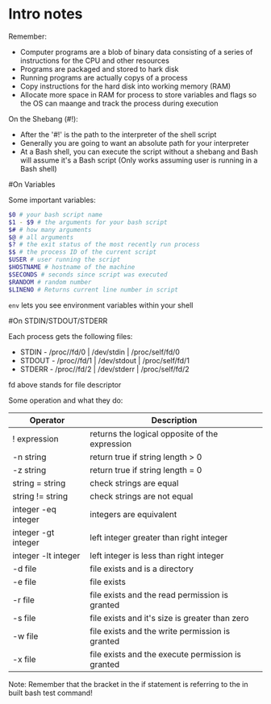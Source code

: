 # Intro notes

Remember:

* Computer programs are a blob of binary data consisting of a series of instructions for the CPU and other resources
* Programs are packaged and stored to hark disk
* Running programs are actually copys of a process
* Copy instructions for the hard disk into working memory (RAM)
* Allocate more space in RAM for process to store variables and flags so the OS can maange and track the process during execution

On the Shebang (#!):
* After the '#!' is the path to the interpreter of the shell script
* Generally you are going to want an absolute path for your interpreter
* At a Bash shell, you can execute the script without a shebang and Bash will assume it's a Bash script (Only works assuming user is running in a Bash shell)

#On Variables

Some important variables:

```bash
$0 # your bash script name
$1 - $9 # the arguments for your bash script
$# # how many arguments
$@ # all arguments
$? # the exit status of the most recently run process
$$ # the process ID of the current script
$USER # user running the script
$HOSTNAME # hostname of the machine
$SECONDS # seconds since script was executed
$RANDOM # random number
$LINENO # Returns current line number in script
```

`env` lets you see environment variables within your shell

#On STDIN/STDOUT/STDERR

Each process gets the following files:

* STDIN  - /proc/<processID>/fd/0 | /dev/stdin  | /proc/self/fd/0
* STDOUT - /proc/<processID>/fd/1 | /dev/stdout | /proc/self/fd/1
* STDERR - /proc/<processID>/fd/2 | /dev/stderr | /proc/self/fd/2

fd above stands for file descriptor


Some operation and what they do:

| Operator            | Description |
| ------------------- | ----------- |
| ! expression        | returns the logical opposite of the expression |
| -n string           | return true if string length > 0 |
| -z string           | return true if string length = 0 |
| string = string     | check strings are equal |
| string != string    | check strings are not equal |
| integer -eq integer | integers are equivalent |
| integer -gt integer | left integer greater than right integer |
| integer -lt integer | left integer is less than right integer |
| -d file             | file exists and is a directory |
| -e file             | file exists |
| -r file             | file exists and the read permission is granted |
| -s file             | file exists and it's size is greater than zero |
| -w file             | file exists and the write permission is granted |
| -x file             | file exists and the execute permission is granted |

Note: Remember that the bracket in the if statement is referring to the in built bash test command!

